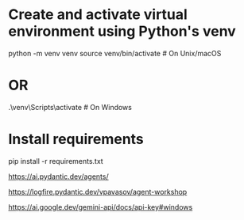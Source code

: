 # Create and activate virtual environment using Python's venv
python -m venv venv
source venv/bin/activate  # On Unix/macOS
# OR
.\venv\Scripts\activate  # On Windows

# Install requirements
pip install -r requirements.txt


https://ai.pydantic.dev/agents/

https://logfire.pydantic.dev/vpavasov/agent-workshop

https://ai.google.dev/gemini-api/docs/api-key#windows